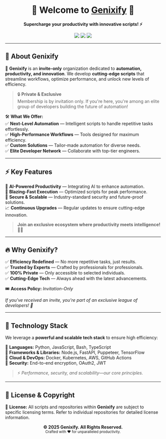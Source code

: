 <!-- Genixify - README.md -->

<h1 align="center">🚀 Welcome to <a href="https://github.com/Genixify">Genixify</a> 🚀</h1>

<p align="center">
  <strong>Supercharge your productivity with innovative scripts! ⚡</strong>
</p>

<div align="center">
  <img src="https://img.shields.io/badge/Private%20Organization-Exclusive🔒-blue?style=for-the-badge">
  <img src="https://img.shields.io/github/followers/ayusharyaneth?style=social">
  <img src="https://img.shields.io/github/stars/Genixify?style=social">
</div>

---

## 🌟 About Genixify  

🚀 **Genixify** is an **invite-only** organization dedicated to **automation, productivity, and innovation**. We develop **cutting-edge scripts** that streamline workflows, optimize performance, and unlock new levels of efficiency.  

> 🔒 **Private & Exclusive**  
> Membership is by invitation only. If you're here, you're among an elite group of developers building the future of automation!  

🛠️ **What We Offer:**  
✅ **Next-Level Automation** — Intelligent scripts to handle repetitive tasks effortlessly.  
✅ **High-Performance Workflows** — Tools designed for maximum efficiency.  
✅ **Custom Solutions** — Tailor-made automation for diverse needs.  
✅ **Elite Developer Network** — Collaborate with top-tier engineers.  

---

## ⚡ Key Features  

🎯 **AI-Powered Productivity** — Integrating AI to enhance automation.  
🚀 **Blazing-Fast Execution** — Optimized scripts for peak performance.  
🔐 **Secure & Scalable** — Industry-standard security and future-proof solutions.  
📈 **Continuous Upgrades** — Regular updates to ensure cutting-edge innovation.  

> **Join an exclusive ecosystem where productivity meets intelligence!** 🧠✨  

---

## 🔥 Why Genixify?  

✅ **Efficiency Redefined** — No more repetitive tasks, just results.  
✅ **Trusted by Experts** — Crafted by professionals for professionals.  
✅ **100% Private** — Only accessible to selected individuals.  
✅ **Cutting-Edge Tech** — Always ahead with the latest advancements.  

🎟 **Access Policy:** _Invitation-Only_  

_If you've received an invite, you're part of an exclusive league of developers! 🎉_

---

## 🚀 Technology Stack  

We leverage a **powerful and scalable tech stack** to ensure high efficiency:  

🔹 **Languages:** Python, JavaScript, Bash, TypeScript  
🔹 **Frameworks & Libraries:** Node.js, FastAPI, Puppeteer, TensorFlow  
🔹 **Cloud & DevOps:** Docker, Kubernetes, AWS, GitHub Actions  
🔹 **Security:** End-to-end encryption, OAuth2, JWT  

> ⚡ _Performance, security, and scalability—our core principles._  

---

## 📜 License & Copyright  

📄 **License:** All scripts and repositories within **Genixify** are subject to specific licensing terms. Refer to individual repositories for detailed license information.  

<div align="center">
  <strong>© 2025 Genixify. All Rights Reserved.</strong>  
  <br>  
  <small>Crafted with ❤️ for unparalleled productivity.</small>
</div>
